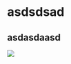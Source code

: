 # ###### 
<h1> asdsdsad</h1>
<h2>asdasdaasd</h2>
<img src="https://octodex.github.com/images/yaktocat.png"> 
